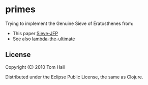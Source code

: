 # primes

Trying to implement the Genuine Sieve of Eratosthenes from:

* This paper [Sieve-JFP](http://www.cs.hmc.edu/~oneill/papers/Sieve-JFP.pdf)
* See also [lambda-the-ultimate](http://lambda-the-ultimate.org/node/3127 "LTU")

## License

Copyright (C) 2010 Tom Hall 

Distributed under the Eclipse Public License, the same as Clojure.
